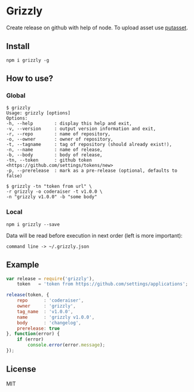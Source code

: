 # Grizzly

Create release on github with help of node. To upload asset use [putasset](https://github.com/coderaiser/node-putasset "Putasset").

## Install

```
npm i grizzly -g
```
## How to use?

### Global

```
$ grizzly
Usage: grizzly [options]
Options:
-h, --help        : display this help and exit,
-v, --version     : output version information and exit,
-r, --repo        : name of repository,
-o, --owner       : owner of repository,
-t, --tagname     : tag of repository (should already exist!),
-n, --name        : name of release,
-b, --body        : body of release,
-tn, --token      : github token <https://github.com/settings/tokens/new>
-p, --prerelease  : mark as a pre-release (optional, defaults to false)

$ grizzly -tn "token from url" \
-r grizzly -o coderaiser -t v1.0.0 \
-n "grizzly v1.0.0" -b "some body"
```

### Local

```
npm i grizzly --save
```

Data will be read before execution in next order (left is more important):

`command line -> ~/.grizzly.json`

## Example

```js
var release = require('grizzly'),
    token   = 'token from https://github.com/settings/applications';

release(token, {
    repo      : 'coderaiser',
    owner     : 'grizzly',
    tag_name  : 'v1.0.0',
    name      : 'grizzly v1.0.0',
    body      : 'changelog',
    prerelease: true
}, function(error) {
    if (error)
        console.error(error.message);
});
```

## License

MIT
